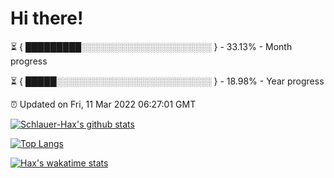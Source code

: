 # Hi there!

⏳ { █████████░░░░░░░░░░░░░░░░░░░░░ } - 33.13% - Month progress

⏳ { █████░░░░░░░░░░░░░░░░░░░░░░░░░ } - 18.98% - Year progress

⏰ Updated on Fri, 11 Mar 2022 06:27:01 GMT


[![Schlauer-Hax's github stats](https://github-readme-stats.vercel.app/api?username=Schlauer-Hax&show_icons=true&theme=dark&count_private=true)](https://github.com/Schlauer-Hax)


[![Top Langs](https://github-readme-stats.vercel.app/api/top-langs/?username=Schlauer-Hax&layout=compact&theme=dark)](https://github.com/Schlauer-Hax?tab=repositories)


[![Hax's wakatime stats](https://github-readme-stats.vercel.app/api/wakatime?username=Hax&theme=dark)](https://wakatime.com/@Hax)

